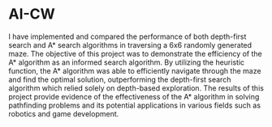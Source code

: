 # AI-CW

I have implemented and compared the performance of both depth-first search and A* search algorithms in traversing a 6x6 randomly generated maze. The objective of this project was to demonstrate the efficiency of the A* algorithm as an informed search algorithm. By utilizing the heuristic function, the A* algorithm was able to efficiently navigate through the maze and find the optimal solution, outperforming the depth-first search algorithm which relied solely on depth-based exploration. The results of this project provide evidence of the effectiveness of the A* algorithm in solving pathfinding problems and its potential applications in various fields such as robotics and game development.
